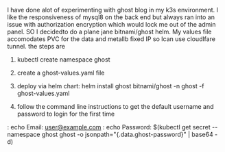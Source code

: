 I have done alot of experimenting with ghost blog in my k3s environment. I like the responsiveness of mysql8 on the back end but always ran into an issue with authorization encryption which would lock me out of the admin panel. SO I decidedto do a plane jane bitnami/ghost helm. My values file accomodates PVC for the data and metallb fixed IP so Ican use cloudlfare tunnel. 
the steps are
1. kubectl create namespace ghost
2. create a ghost-values.yaml file 
3. deploy via helm chart: helm install ghost bitnami/ghost -n ghost -f ghost-values.yaml

4. follow the command line instructions to get the default username and password to login for the first time

: echo Email:    user@example.com
: echo Password: $(kubectl get secret --namespace ghost ghost -o jsonpath="{.data.ghost-password}" | base64 -d)
